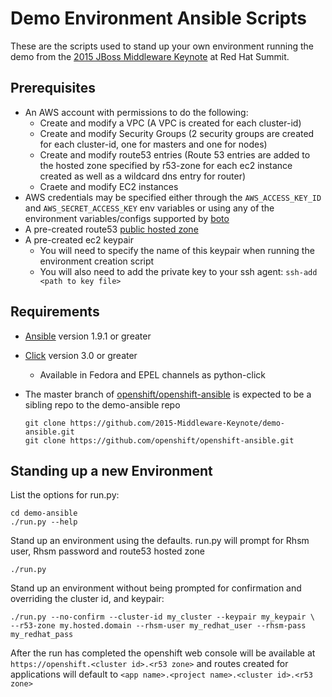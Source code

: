 # Demo Environment Ansible Scripts

These are the scripts used to stand up your own environment running the demo from the
[2015 JBoss Middleware Keynote](https://www.youtube.com/watch?v=wWNVpFibayA) at Red Hat Summit.

## Prerequisites

- An AWS account with permissions to do the following:
  - Create and modify a VPC (A VPC is created for each cluster-id)
  - Create and modify Security Groups (2 security groups are created for each
    cluster-id, one for masters and one for nodes)
  - Create and modify route53 entries (Route 53 entries are added to the
    hosted zone specified by r53-zone for each ec2 instance created as well as
    a wildcard dns entry for router)
  - Craete and modify EC2 instances
- AWS credentials may be specified either through the `AWS_ACCESS_KEY_ID` and
    `AWS_SECRET_ACCESS_KEY` env variables or using any of the environment
    variables/configs supported by
    [boto](http://boto.readthedocs.org/en/latest/boto_config_tut.html)
- A pre-created route53
    [public hosted zone](http://docs.aws.amazon.com/Route53/latest/DeveloperGuide/CreatingHostedZone.html)
- A pre-created ec2 keypair
  - You will need to specify the name of this keypair when running the
      environment creation script
  - You will also need to add the private key to your ssh agent: `ssh-add <path to key file>`

## Requirements

- [Ansible](https://github.com/ansible/ansible) version 1.9.1 or greater
- [Click](https://github.com/mitsuhiko/click) version 3.0 or greater
  - Available in Fedora and EPEL channels as python-click
- The master branch of
    [openshift/openshift-ansible](https://github.com/openshift/openshift-ansible)
    is expected to be a sibling repo to the demo-ansible repo

  ```
  git clone https://github.com/2015-Middleware-Keynote/demo-ansible.git
  git clone https://github.com/openshift/openshift-ansible.git
  ```

## Standing up a new Environment
List the options for run.py:
```
cd demo-ansible
./run.py --help
```


Stand up an environment using the defaults. run.py will prompt for Rhsm user, Rhsm password and route53 hosted zone
```
./run.py
```

Stand up an environment without being prompted for confirmation and overriding
the cluster id, and keypair:
```
./run.py --no-confirm --cluster-id my_cluster --keypair my_keypair \
--r53-zone my.hosted.domain --rhsm-user my_redhat_user --rhsm-pass my_redhat_pass
```

After the run has completed the openshift web console will be available at
`https://openshift.<cluster id>.<r53 zone>` and routes created for
applications will default to `<app name>.<project name>.<cluster id>.<r53 zone>`
